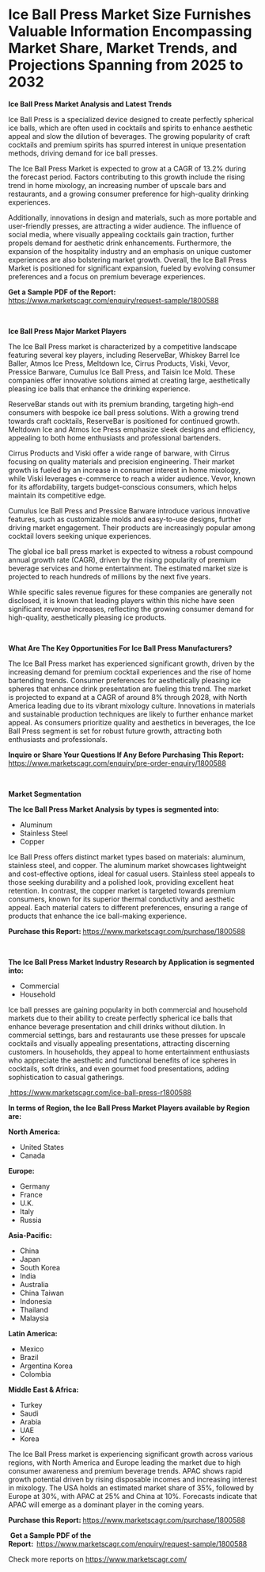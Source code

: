 <p><h1>Ice Ball Press Market Size Furnishes Valuable Information Encompassing Market Share, Market Trends, and Projections Spanning from 2025 to 2032</h1></p><p><strong>Ice Ball Press Market Analysis and Latest Trends</strong></p>
<p><p>Ice Ball Press is a specialized device designed to create perfectly spherical ice balls, which are often used in cocktails and spirits to enhance aesthetic appeal and slow the dilution of beverages. The growing popularity of craft cocktails and premium spirits has spurred interest in unique presentation methods, driving demand for ice ball presses.</p><p>The Ice Ball Press Market is expected to grow at a CAGR of 13.2% during the forecast period. Factors contributing to this growth include the rising trend in home mixology, an increasing number of upscale bars and restaurants, and a growing consumer preference for high-quality drinking experiences. </p><p>Additionally, innovations in design and materials, such as more portable and user-friendly presses, are attracting a wider audience. The influence of social media, where visually appealing cocktails gain traction, further propels demand for aesthetic drink enhancements. Furthermore, the expansion of the hospitality industry and an emphasis on unique customer experiences are also bolstering market growth. Overall, the Ice Ball Press Market is positioned for significant expansion, fueled by evolving consumer preferences and a focus on premium beverage experiences.</p></p>
<p><strong>Get a Sample PDF of the Report:&nbsp;</strong> <a href="https://www.marketscagr.com/enquiry/request-sample/1800588?utm_campaign=2041&utm_medium=2&utm_source=Github&utm_content=ia&utm_term=07022025&utm_id=ice-ball-press">https://www.marketscagr.com/enquiry/request-sample/1800588</a></p>
<p>&nbsp;</p>
<p><strong>Ice Ball Press Major Market Players</strong></p>
<p><p>The Ice Ball Press market is characterized by a competitive landscape featuring several key players, including ReserveBar, Whiskey Barrel Ice Baller, Atmos Ice Press, Meltdown Ice, Cirrus Products, Viski, Vevor, Pressice Barware, Cumulus Ice Ball Press, and Taisin Ice Mold. These companies offer innovative solutions aimed at creating large, aesthetically pleasing ice balls that enhance the drinking experience.</p><p>ReserveBar stands out with its premium branding, targeting high-end consumers with bespoke ice ball press solutions. With a growing trend towards craft cocktails, ReserveBar is positioned for continued growth. Meltdown Ice and Atmos Ice Press emphasize sleek designs and efficiency, appealing to both home enthusiasts and professional bartenders.</p><p>Cirrus Products and Viski offer a wide range of barware, with Cirrus focusing on quality materials and precision engineering. Their market growth is fueled by an increase in consumer interest in home mixology, while Viski leverages e-commerce to reach a wider audience. Vevor, known for its affordability, targets budget-conscious consumers, which helps maintain its competitive edge.</p><p>Cumulus Ice Ball Press and Pressice Barware introduce various innovative features, such as customizable molds and easy-to-use designs, further driving market engagement. Their products are increasingly popular among cocktail lovers seeking unique experiences.</p><p>The global ice ball press market is expected to witness a robust compound annual growth rate (CAGR), driven by the rising popularity of premium beverage services and home entertainment. The estimated market size is projected to reach hundreds of millions by the next five years.</p><p>While specific sales revenue figures for these companies are generally not disclosed, it is known that leading players within this niche have seen significant revenue increases, reflecting the growing consumer demand for high-quality, aesthetically pleasing ice products.</p></p>
<p>&nbsp;</p>
<p><strong>What Are The Key Opportunities For Ice Ball Press Manufacturers?</strong></p>
<p><p>The Ice Ball Press market has experienced significant growth, driven by the increasing demand for premium cocktail experiences and the rise of home bartending trends. Consumer preferences for aesthetically pleasing ice spheres that enhance drink presentation are fueling this trend. The market is projected to expand at a CAGR of around 8% through 2028, with North America leading due to its vibrant mixology culture. Innovations in materials and sustainable production techniques are likely to further enhance market appeal. As consumers prioritize quality and aesthetics in beverages, the Ice Ball Press segment is set for robust future growth, attracting both enthusiasts and professionals.</p></p>
<p><strong>Inquire or Share Your Questions If Any Before Purchasing This Report:</strong> <a href="https://www.marketscagr.com/enquiry/pre-order-enquiry/1800588?utm_campaign=2041&utm_medium=2&utm_source=Github&utm_content=ia&utm_term=07022025&utm_id=ice-ball-press">https://www.marketscagr.com/enquiry/pre-order-enquiry/1800588</a></p>
<p>&nbsp;</p>
<p><strong>Market Segmentation</strong></p>
<p><strong>The Ice Ball Press Market Analysis by types is segmented into:</strong></p>
<p><ul><li>Aluminum</li><li>Stainless Steel</li><li>Copper</li></ul></p>
<p><p>Ice Ball Press offers distinct market types based on materials: aluminum, stainless steel, and copper. The aluminum market showcases lightweight and cost-effective options, ideal for casual users. Stainless steel appeals to those seeking durability and a polished look, providing excellent heat retention. In contrast, the copper market is targeted towards premium consumers, known for its superior thermal conductivity and aesthetic appeal. Each material caters to different preferences, ensuring a range of products that enhance the ice ball-making experience.</p></p>
<p><strong>Purchase this Report:&nbsp;</strong><a href="https://www.marketscagr.com/purchase/1800588?utm_campaign=2041&utm_medium=2&utm_source=Github&utm_content=ia&utm_term=07022025&utm_id=ice-ball-press">https://www.marketscagr.com/purchase/1800588</a></p>
<p>&nbsp;</p>
<p><strong>The Ice Ball Press Market Industry Research by Application is segmented into:</strong></p>
<p><ul><li>Commercial</li><li>Household</li></ul></p>
<p><p>Ice ball presses are gaining popularity in both commercial and household markets due to their ability to create perfectly spherical ice balls that enhance beverage presentation and chill drinks without dilution. In commercial settings, bars and restaurants use these presses for upscale cocktails and visually appealing presentations, attracting discerning customers. In households, they appeal to home entertainment enthusiasts who appreciate the aesthetic and functional benefits of ice spheres in cocktails, soft drinks, and even gourmet food presentations, adding sophistication to casual gatherings.</p></p>
<p><a href="https://www.marketscagr.com/ice-ball-press-r1800588?utm_campaign=2041&utm_medium=2&utm_source=Github&utm_content=ia&utm_term=07022025&utm_id=ice-ball-press">&nbsp;https://www.marketscagr.com/ice-ball-press-r1800588</a></p>
<p><strong>In terms of Region, the Ice Ball Press Market Players available by Region are:</strong></p>
<p>
    <p> <strong> North America: </strong>
        <ul>
            <li>United States</li>
            <li>Canada</li>
        </ul>
        </p> 
    <p> <strong> Europe: </strong>
        <ul>
            <li>Germany</li>
            <li>France</li>
            <li>U.K.</li>
            <li>Italy</li>
            <li>Russia</li>
        </ul>
        </p> 
    <p> <strong> Asia-Pacific: </strong>
        <ul>
            <li>China</li>
            <li>Japan</li>
            <li>South Korea</li>
            <li>India</li>
            <li>Australia</li>
            <li>China Taiwan</li>
            <li>Indonesia</li>
            <li>Thailand</li>
            <li>Malaysia</li>
        </ul>
        </p> 
    <p> <strong> Latin America: </strong>
        <ul>
            <li>Mexico</li>
            <li>Brazil</li>
            <li>Argentina Korea</li>
            <li>Colombia</li>
        </ul>
        </p> 
    <p> <strong> Middle East & Africa: </strong>
        <ul>
            <li>Turkey</li>
            <li>Saudi</li>
            <li>Arabia</li>
            <li>UAE</li>
            <li>Korea</li>
        </ul>
    </p>
    </p>
<p><p>The Ice Ball Press market is experiencing significant growth across various regions, with North America and Europe leading the market due to high consumer awareness and premium beverage trends. APAC shows rapid growth potential driven by rising disposable incomes and increasing interest in mixology. The USA holds an estimated market share of 35%, followed by Europe at 30%, with APAC at 25% and China at 10%. Forecasts indicate that APAC will emerge as a dominant player in the coming years.</p></p>
<p><strong>Purchase this Report: </strong><a href="https://www.marketscagr.com/purchase/1800588?utm_campaign=2041&utm_medium=2&utm_source=Github&utm_content=ia&utm_term=07022025&utm_id=ice-ball-press">https://www.marketscagr.com/purchase/1800588</a></p>
<p>&nbsp;<strong>Get a Sample PDF of the Report:&nbsp;&nbsp;</strong><a href="https://www.marketscagr.com/enquiry/request-sample/1800588?utm_campaign=2041&utm_medium=2&utm_source=Github&utm_content=ia&utm_term=07022025&utm_id=ice-ball-press">https://www.marketscagr.com/enquiry/request-sample/1800588</a></p>
<p><strong></strong></p>
<p>Check more reports on <a href="https://www.marketscagr.com/?utm_campaign=2041&utm_medium=2&utm_source=Github&utm_content=ia&utm_term=07022025&utm_id=ice-ball-press">https://www.marketscagr.com/</a></p>